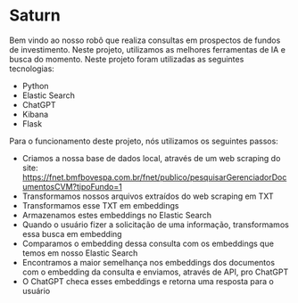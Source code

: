 # Saturn
Bem vindo ao nosso robô que realiza consultas em prospectos de fundos de investimento.
Neste projeto, utilizamos as melhores ferramentas de IA e busca do momento. 
Neste projeto foram utilizadas as seguintes tecnologias:
* Python
* Elastic Search
* ChatGPT
* Kibana
* Flask

Para o funcionamento deste projeto, nós utilizamos os seguintes passos:
* Criamos a nossa base de dados local, através de um web scraping do site: https://fnet.bmfbovespa.com.br/fnet/publico/pesquisarGerenciadorDocumentosCVM?tipoFundo=1
* Transformamos nossos arquivos extraídos do web scraping em TXT
* Transformamos esse TXT em embeddings
* Armazenamos estes embeddings no Elastic Search
* Quando o usuário fizer a solicitação de uma informação, transformamos essa busca em embedding
* Comparamos o embedding dessa consulta com os embeddings que temos em nosso Elastic Search
* Encontramos a maior semelhança nos embeddings dos documentos com o embedding da consulta e enviamos, através de API, pro ChatGPT
* O ChatGPT checa esses embeddings e retorna uma resposta para o usuário
